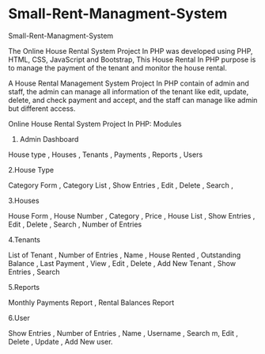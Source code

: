 # Small-Rent-Managment-System
Small-Rent-Managment-System 

The Online House Rental System Project In PHP was developed using PHP, HTML, CSS, JavaScript and Bootstrap, 
This House Rental In PHP purpose is to manage the payment of the tenant and monitor the house rental.

A House Rental Management System Project In PHP contain of admin and staff, 
the admin can manage all information of the tenant like edit, update, delete, and check payment and accept, 
and the staff can manage like admin but different access.

Online House Rental System Project In PHP: Modules
1. Admin Dashboard

House type , 
Houses ,
Tenants ,
Payments ,
Reports ,
Users 


2.House Type

Category Form ,
Category List ,
Show Entries ,
Edit ,
Delete ,
Search ,


3.Houses

House Form ,
House Number ,
Category ,
Price ,
House List ,
Show Entries ,
Edit ,
Delete ,
Search ,
Number of Entries 


4.Tenants

List of Tenant ,
Number of Entries ,
Name , 
House Rented ,
Outstanding Balance ,
Last Payment ,
View ,
Edit ,
Delete ,
Add New Tenant ,
Show Entries ,
Search

5.Reports

Monthly Payments Report , 
Rental Balances Report  

6.User

Show Entries ,
Number of Entries ,
Name ,
Username ,
Search m,
Edit ,
Delete ,
Update ,
Add New user.

